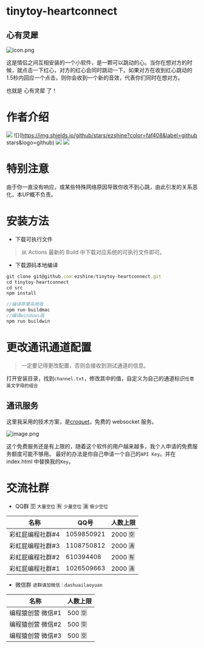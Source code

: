 # tinytoy-heartconnect
## 心有灵犀

![icon.png](https://p6-juejin.byteimg.com/tos-cn-i-k3u1fbpfcp/b7ad006c54b94340999a3628d990e325~tplv-k3u1fbpfcp-watermark.image?)

这是情侣之间互相安装的一个小软件，是一颗可以跳动的心。当你在想对方的时候，就点击一下红心，对方的红心会同时跳动一下。如果对方在收到红心跳动的1.5秒内回应一个点击，则你会收到一个新的音效，代表你们同时在想对方。

也就是 心有灵犀 了！

# 作者介绍

<p>

![](https://img.shields.io/badge/dynamic/json?labelColor=FE7398&logo=bilibili&logoColor=white&label=B站粉丝&color=00aeec&query=%24.data.totalSubs&url=https%3A%2F%2Fapi.spencerwoo.com%2Fsubstats%2F%3Fsource%3Dbilibili%26queryKey%3D422646817)
![](https://img.shields.io/github/stars/ezshine?color=faf408&label=github stars&logo=github)
![](https://img.shields.io/badge/dynamic/json?label=掘金粉丝&logo=swagger&logoColor=white&query=%24.data.follower_count&url=https%3A%2F%2Fapi.juejin.cn%2Fuser_api%2Fv1%2Fuser%2Fget%3Fuser_id%3D2955079655898093)
![](https://img.shields.io/badge/-大帅老猿-07c160?logo=wechat&logoColor=white&label=wechat)

</p>

# 特别注意

由于你一直没有响应，或某些特殊网络原因导致你收不到心跳，由此引发的关系恶化，本UP概不负责。

# 安装方法

- 下载可执行文件
> 从 Actions 最新的 Build 中下载对应系统的可执行文件即可。

- 下载源码本地编译
~~~js
git clone git@github.com:ezshine/tinytoy-heartconnect.git
cd tinytoy-heartconnect
cd src
npm install
~~~

~~~js
//编译苹果系统版
npm run buildmac
//编译windows版
npm run buildwin
~~~

# 更改通讯通道配置
> 一定要记得更改配置，否则会接收到测试通道的信息。

打开安装目录，找到`channel.txt`，修改其中的值，自定义为自己的通道标识`任意英文字母的组合`

## 通讯服务

这里我采用的技术方案，是[croquet](https://croquet.io/)，免费的 websocket 服务。

![image.png](https://p1-juejin.byteimg.com/tos-cn-i-k3u1fbpfcp/c061687d2f7b4e52b6f6042e2cd89041~tplv-k3u1fbpfcp-watermark.image?)

这个免费服务还是有上限的，随着这个软件的用户越来越多，我个人申请的免费服务额度可能不够用。
最好的办法是你自己申请一个自己的`API Key`。并在 index.html 中替换我的`Key`。

# 交流社群

- QQ群                                  🈳 `大量空位` 🈶 `少量空位` 🈵 `极少空位`

|名称|QQ号|人数上限 |
|-|-|-|
|彩虹屁编程社群#4|1059850921|2000 🈳|
|彩虹屁编程社群#3|1108750812|2000 🈵|
|彩虹屁编程社群#2|610394408|2000 🈶|
|彩虹屁编程社群#1|1026509663|2000 🈵|

- 微信群               `进群请加微信：dashuailaoyuan`

|名称|人数上限|
|-|-|
|编程猿创营 微信#1|500 🈳|
|编程猿创营 微信#2|500 🈳|
|编程猿创营 微信#3|500 🈳|
